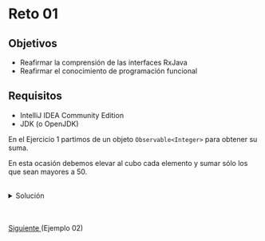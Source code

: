 # Reto 01

## Objetivos

- Reafirmar la comprensión de las interfaces RxJava 
- Reafirmar el conocimiento de programación funcional

## Requisitos
- IntelliJ IDEA Community Edition
- JDK (o OpenJDK)

En el Ejercicio 1 partimos de un objeto `Observable<Integer>` para obtener su suma.

En esta ocasión debemos elevar al cubo cada elemento y sumar sólo los que sean mayores a 50.

<br/>

<details>
  <summary>Solución</summary>

1. Agrega una nueva prueba como se muestra

   ```java
   @Test
   @DisplayName("Reto 1")
   void cubosFiltrados(){
      Ejemplo1.reto().subscribe(s -> assertThat(s).isEqualTo(405));
   }
   ```

   <img src="img/figura01.png" alt="Nueva prueba"/>
   

2. Agrega el siguiente método a la clase Ejemplo1

   ```java
   static Single<Integer> reto(){
      return RxJavaObservableGenerator
         .observableStream()
         .map( v -> v*v*v)
         .filter(v -> v > 50)
         .reduce(0, Integer::sum);
   }
   ```

   <img src="img/figura02.png" alt="Método"/>

3. Vuelve a ejecutar la prueba

   Al igual que en programacion funcional común, podemos hacer uso de `.map` y `.filter`.

   <img src="img/figura03.png" alt="Método"/>


</details>



<br/>
<br/>

[Siguiente ](../Ejemplo-02/Readme.md)(Ejemplo 02)